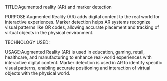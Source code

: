TITLE:Agumented reality (AR) and marker detection



PURPOSE:Augmented Reality (AR) adds digital content to the real world for interactive experiences. Marker detection helps AR systems recognize visual patterns like QR codes, allowing accurate placement and tracking of virtual objects in the physical environment.



TECHNOLOGY USED:



USAGE:Augmented Reality (AR) is used in education, gaming, retail, healthcare, and manufacturing to enhance real-world experiences with interactive digital content. Marker detection is used in AR to identify specific visual patterns, enabling accurate positioning and interaction of virtual objects with the physical world.
